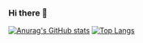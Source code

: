 ### Hi there 👋
[![Anurag's GitHub stats](https://github-readme-stats.vercel.app/api?username=SelectionForCollection)](https://github.com/anuraghazra/github-readme-stats)
[![Top Langs](https://github-readme-stats.vercel.app/api/top-langs/?username=torvalds&layout=compact)](https://github.com/anuraghazra/github-readme-stats)
<!--
**SelectionForCollection/SelectionForCollection** is a ✨ _special_ ✨ repository because its `README.md` (this file) appears on your GitHub profile.

Here are some ideas to get you started:

- 🔭 I’m currently working on ...
- 🌱 I’m currently learning ...
- 👯 I’m looking to collaborate on ...
- 🤔 I’m looking for help with ...
- 💬 Ask me about ...
- 📫 How to reach me: ...
- 😄 Pronouns: ...
- ⚡ Fun fact: ...
-->
